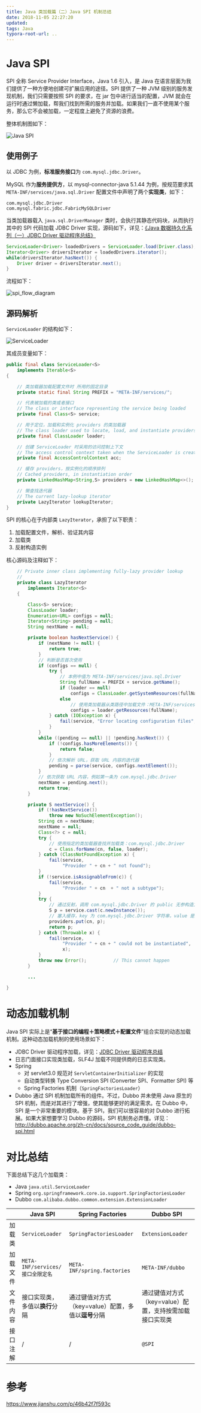 ```yaml
---
title: Java 类加载篇（二）Java SPI 机制总结
date: 2018-11-05 22:27:20
updated:
tags: Java
typora-root-url: ..
---
```


# Java SPI

SPI 全称 Service Provider Interface，Java 1.6 引入，是 Java 在语言层面为我们提供了一种方便地创建可扩展应用的途径。SPI 提供了一种 JVM 级别的服务发现机制，我们只需要按照 SPI 的要求，在 jar 包中进行适当的配置，JVM 就会在运行时通过懒加载，帮我们找到所需的服务并加载。如果我们一直不使用某个服务，那么它不会被加载，一定程度上避免了资源的浪费。

整体机制图如下：

![Java SPI](/img/java/spi/java-spi.webp)

## 使用例子

以 JDBC 为例，**标准服务接口**为 `com.mysql.jdbc.Driver`。

MySQL 作为**服务提供方**，以 mysql-connector-java 5.1.44 为例，按规范要求其 `META-INF/services/java.sql.Driver` 配置文件中声明了两个**实现类**，如下：

```
com.mysql.jdbc.Driver
com.mysql.fabric.jdbc.FabricMySQLDriver
```

当类加载器载入 `java.sql.DriverManager` 类时，会执行其静态代码块，从而执行其中的 SPI 代码加载 JDBC Driver 实现，源码如下，详见：[《Java 数据持久化系列（一）JDBC Driver 驱动程序总结》](/2019/01/23/java-jdbc-driver/)

```java
ServiceLoader<Driver> loadedDrivers = ServiceLoader.load(Driver.class);
Iterator<Driver> driversIterator = loadedDrivers.iterator();
while(driversIterator.hasNext()) {
    Driver driver = driversIterator.next();
}
```

流程如下：

![spi_flow_diagram](/img/java/spi/spi_flow_diagram.png)

## 源码解析

`ServiceLoader` 的结构如下：

![ServiceLoader](/img/java/spi/ServiceLoader.png)

其成员变量如下：

```java
public final class ServiceLoader<S>
    implements Iterable<S>
{

    // 类加载器加载配置文件时 所用的固定目录
    private static final String PREFIX = "META-INF/services/";

    // 代表被加载的类或者接口
    // The class or interface representing the service being loaded
    private final Class<S> service;

    // 用于定位，加载和实例化 providers 的类加载器
    // The class loader used to locate, load, and instantiate providers
    private final ClassLoader loader;

    // 创建 ServiceLoader 时采用的访问控制上下文
    // The access control context taken when the ServiceLoader is created
    private final AccessControlContext acc;

    // 缓存 providers，按实例化的顺序排列
    // Cached providers, in instantiation order
    private LinkedHashMap<String,S> providers = new LinkedHashMap<>();

    // 懒查找迭代器
    // The current lazy-lookup iterator
    private LazyIterator lookupIterator;
}
```

SPI 的核心在于内部类 `LazyIterator`，承担了以下职责：

1. 加载配置文件，解析、验证其内容
2. 加载类
3. 反射构造实例

核心源码及注释如下：

```java
    // Private inner class implementing fully-lazy provider lookup
    //
    private class LazyIterator
        implements Iterator<S>
    {

        Class<S> service;
        ClassLoader loader;
        Enumeration<URL> configs = null;
        Iterator<String> pending = null;
        String nextName = null;

        private boolean hasNextService() {
            if (nextName != null) {
                return true;
            }
            // 判断是否首次使用
            if (configs == null) {
                try {
                    // 本例中值为 META-INF/services/java.sql.Driver
                    String fullName = PREFIX + service.getName();
                    if (loader == null)
                        configs = ClassLoader.getSystemResources(fullName);
                    else
                        // 使用类加载器从类路径中加载文件：META-INF/services/java.sql.Driver，如果多个 jar 包都存在该文件则结果为多个 URL 实例
                        configs = loader.getResources(fullName);
                } catch (IOException x) {
                    fail(service, "Error locating configuration files", x);
                }
            }
            while ((pending == null) || !pending.hasNext()) {
                if (!configs.hasMoreElements()) {
                    return false;
                }
                // 依次解析 URL，获取 URL 内容的迭代器
                pending = parse(service, configs.nextElement());
            }
            // 依次获取 URL 内容，例如第一条为 com.mysql.jdbc.Driver
            nextName = pending.next();
            return true;
        }

        private S nextService() {
            if (!hasNextService())
                throw new NoSuchElementException();
            String cn = nextName;
            nextName = null;
            Class<?> c = null;
            try {
                // 使用指定的类加载器查找并加载类：com.mysql.jdbc.Driver
                c = Class.forName(cn, false, loader);
            } catch (ClassNotFoundException x) {
                fail(service,
                     "Provider " + cn + " not found");
            }
            if (!service.isAssignableFrom(c)) {
                fail(service,
                     "Provider " + cn  + " not a subtype");
            }
            try {
                // 通过反射，调用 com.mysql.jdbc.Driver 的 public 无参构造方法创建 Object 实例对象，并强制转换为 interface java.sql.Driver 类型
                S p = service.cast(c.newInstance());
                // 塞入缓存，key 为 com.mysql.jdbc.Driver 字符串，value 是对应的实例对象
                providers.put(cn, p);
                return p;
            } catch (Throwable x) {
                fail(service,
                     "Provider " + cn + " could not be instantiated",
                     x);
            }
            throw new Error();          // This cannot happen
        }

        ...

}
```

# 动态加载机制

Java SPI 实际上是“**基于接口的编程＋策略模式＋配置文件**”组合实现的动态加载机制。这种动态加载机制的使用场景如下：

* JDBC Driver 驱动程序加载，详见：[JDBC Driver 驱动程序总结](/2019/01/23/java-jdbc-driver/)
* 日志门面接口实现类加载，SLF4J 加载不同提供商的日志实现类。
* Spring
  * 对 servlet3.0 规范对 `ServletContainerInitializer` 的实现
  * 自动类型转换 Type Conversion SPI (Converter SPI、Formatter SPI) 等
  * Spring Factories 机制（`SpringFactoriesLoader`）
* Dubbo 通过 SPI 机制加载所有的组件。不过，Dubbo 并未使用 Java 原生的 SPI 机制，而是对其进行了增强，使其能够更好的满足需求。在 Dubbo 中，SPI 是一个非常重要的模块。基于 SPI，我们可以很容易的对 Dubbo 进行拓展。如果大家想要学习 Dubbo 的源码，SPI 机制务必弄懂。详见：http://dubbo.apache.org/zh-cn/docs/source_code_guide/dubbo-spi.html

# 对比总结

下面总结下这几个加载类：

* Java `java.util.ServiceLoader`
* Spring `org.springframework.core.io.support.SpringFactoriesLoader`
* Dubbo `com.alibaba.dubbo.common.extension.ExtensionLoader`

|          | Java SPI                         | Spring Factories                                    | Dubbo SPI                                               |
| -------- | -------------------------------- | --------------------------------------------------- | ------------------------------------------------------- |
| 加载类   | `ServiceLoader`                  | `SpringFactoriesLoader`                             | `ExtensionLoader`                                       |
| 加载文件 | `META-INF/services/接口全限定名` | `META-INF/spring.factories`                         | `META-INF/dubbo`                                        |
| 文件内容 | 接口实现类，多值以**换行**分隔   | 通过键值对方式（key=value）配置，多值以**逗号**分隔 | 通过键值对方式（key=value）配置，支持按需加载接口实现类 |
| 接口注解 | /                                | /                                                   | `@SPI`                                                  |

# 参考

https://www.jianshu.com/p/46b42f7f593c